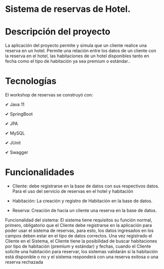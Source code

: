 # Sistema de reservas de Hotel.

# Descripción del proyecto
La aplicación del proyecto permite y simula que un cliente realice una reserva en un hotel. Permite una relación entre los datos de un cliente con la reserva en el hotel, las habitaciones de un  hotel disponibles tanto en fecha como el tipo de habitación ya sea premium o estándar..

# Tecnologías
El workshop de reservas se construyó con:

✔ Java 11 

✔ SpringBoot 

✔ JPA

✔ MySQL 

✔ JUnit

✔ Swagger

# Funcionalidades

- Cliente: debe registrarse en la base de datos con sus respectivos datos. Para el uso del servicio de reservas en el hotel y habitación

- Habitación: La creación y registro de Habitación en la base de datos.

- Reserva: Creación de hacia un cliente una reserva en la base de datos.

Funcionalidad del sistema:
El sistema tiene requisitos su función normal, primero, obligatorio que el Cliente debe registrarse en la aplicación para poder usar el sistema de reservas, para esto,
 los datos ingresados en los campos deben estar en el tipo de datos correctos.
 Una vez registrado el Cliente en el Sistema, el Cliente tiene la posibilidad de buscar habitaciones por tipo de habitación (premium y estándar) y fechas, 
cuando el Cliente solicite una habitación para reservar, los sistemas validarán si la habitación está disponible o no y el sistema responderá con una reserva exitosa o una reserva rechazada

